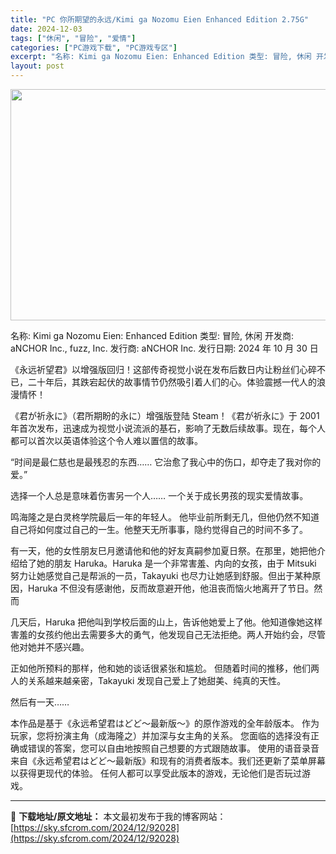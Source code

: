 ```yaml
---
title: "PC 你所期望的永远/Kimi ga Nozomu Eien Enhanced Edition 2.75G"
date: 2024-12-03
tags: ["休闲", "冒险", "爱情"]
categories: ["PC游戏下载", "PC游戏专区"]
excerpt: "名称: Kimi ga Nozomu Eien: Enhanced Edition 类型: 冒险, 休闲 开发商: aNCHOR Inc., fuzz, Inc. 发行商: aNCHOR Inc. 发行日期: 2024 年 10 月 30 日 《永远祈望君》以增强版回归！这部传奇视觉小说在发布后数日&hellip;"
layout: post
---
```


<img class="aligncenter size-full wp-image-92029" src="https://sky.sfcrom.com/wp-content/uploads/2024/12/2024120300315261.webp" alt="" width="660" height="370" />

名称: Kimi ga Nozomu Eien: Enhanced Edition
类型: 冒险, 休闲
开发商: aNCHOR Inc., fuzz, Inc.
发行商: aNCHOR Inc.
发行日期: 2024 年 10 月 30 日

《永远祈望君》以增强版回归！这部传奇视觉小说在发布后数日内让粉丝们心碎不已，二十年后，其跌宕起伏的故事情节仍然吸引着人们的心。体验震撼一代人的浪漫情怀！

《君が祈永に》（君所期盼的永に）增强版登陆 Steam！《君が祈永に》于 2001 年首次发布，迅速成为视觉小说流派的基石，影响了无数后续故事。现在，每个人都可以首次以英语体验这个令人难以置信的故事。

“时间是最仁慈也是最残忍的东西……
它治愈了我心中的伤口，却夺走了我对你的爱。”

选择一个人总是意味着伤害另一个人……
一个关于成长男孩的现实爱情故事。

鸣海隆之是白灵柊学院最后一年的年轻人。
他毕业前所剩无几，但他仍然不知道自己将如何度过自己的一生。他整天无所事事，隐约觉得自己的时间不多了。

有一天，他的女性朋友巳月邀请他和他的好友真嗣参加夏日祭。在那里，她把他介绍给了她的朋友 Haruka。Haruka 是一个非常害羞、内向的女孩，由于 Mitsuki 努力让她感觉自己是帮派的一员，Takayuki 也尽力让她感到舒服。但出于某种原因，Haruka 不但没有感谢他，反而故意避开他，他沮丧而恼火地离开了节日。然而

几天后，Haruka 把他叫到学校后面的山上，告诉他她爱上了他。他知道像她这样害羞的女孩约他出去需要多大的勇气，他发现自己无法拒绝。两人开始约会，尽管他对她并不感兴趣。

正如他所预料的那样，他和她的谈话很紧张和尴尬。
但随着时间的推移，他们两人的关系越来越亲密，Takayuki 发现自己爱上了她甜美、纯真的天性。

然后有一天……

本作品是基于《永远希望君はどど～最新版～》的原作游戏的全年龄版本。
作为玩家，您将扮演主角（成海隆之）并加深与女主角的关系。
您面临的选择没有正确或错误的答案，您可以自由地按照自己想要的方式跟随故事。
使用的语音录音来自《永远希望君はどど～最新版》和现有的消费者版本。我们还更新了菜单屏幕以获得更现代的体验。
任何人都可以享受此版本的游戏，无论他们是否玩过游戏。

---
📖 **下载地址/原文地址：** 本文最初发布于我的博客网站：[https://sky.sfcrom.com/2024/12/92028](https://sky.sfcrom.com/2024/12/92028)
